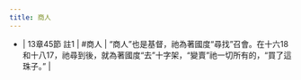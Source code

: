 ```yaml
---
title: 商人
---
```


- | 13章45節 註1 | #商人
| “商人”也是基督，祂為著國度“尋找”召會。在十六18和十八17，祂尋到後，就為著國度“去”十字架，“變賣”祂一切所有的，“買了這珠子。” |
